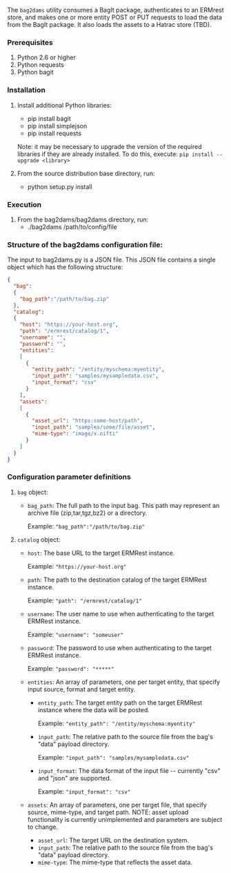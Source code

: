 The `bag2dams` utility consumes a BagIt package, authenticates
to an ERMrest store, and makes one or more entity POST or PUT requests to load
the data from the BagIt package. It also loads the assets to a Hatrac store (TBD).

### Prerequisites
1. Python 2.6 or higher
2. Python requests
3. Python bagit

### Installation
1. Install additional Python libraries:
    * pip install bagit
    * pip install simplejson
    * pip install requests

    Note: it may be necessary to upgrade the version of the required libraries if they are already installed.  To do this, execute: `pip install --upgrade <library>`

2. From the source distribution base directory, run:
    * python setup.py install

### Execution
1. From the bag2dams/bag2dams directory, run:
    * ./bag2dams /path/to/config/file

### Structure of the bag2dams configuration file:
The input to bag2dams.py is a JSON file. This JSON file contains a single object which has the following structure:

```json
{
  "bag":
  {
    "bag_path":"/path/to/bag.zip"
  },
  "catalog":
  {
    "host": "https://your-host.org",
    "path": "/ermrest/catalog/1",
    "username": "",
    "password": "",
    "entities":
    [
      {
        "entity_path": "/entity/myschema:myentity",
        "input_path": "samples/mysampledata.csv",
        "input_format": "csv"
      }
    ],
    "assets":
    [
      {
        "asset_url": "https:some-host/path",
        "input_path": "samples/some/file/asset",
        "mime-type": "image/x.nifti"
      }
    ]
  }
}
```

### Configuration parameter definitions
1. `bag` object:
    *   `bag_path`: The full path to the input bag. This path may represent an archive file (zip,tar,tgz,bz2) or a directory.

        Example: ```"bag_path":"/path/to/bag.zip"```
        
2. `catalog` object:
    *   `host`: The base URL to the target ERMRest instance.
    
        Example: ```"https://your-host.org"```

    *   `path`: The path to the destination catalog of the target ERMRest instance.
    
        Example: ```"path": "/ermrest/catalog/1"```

    *   `username`: The user name to use when authenticating to the target ERMRest instance.

        Example: ```"username": "someuser"```
        
    *   `password`: The password to use when authenticating to the target ERMRest instance.

        Example: ```"password": "*****"```
        
    *   `entities`: An array of parameters, one per target entity, that specify input source, format and target entity.
        *   `entity_path`: The target entity path on the target ERMRest instance where the data will be posted.
        
            Example: ```"entity_path": "/entity/myschema:myentity"```
        *   `input_path`: The relative path to the source file from the bag's "data" payload directory.
            
            Example: ```"input_path": "samples/mysampledata.csv"```
        *   `input_format`: The data format of the input file -- currently "csv" and "json" are supported.
            
            Example: ```"input_format": "csv"```

    * `assets`: An array of parameters, one per target file, that specify source, mime-type, and target path.  NOTE: asset upload functionality is currently unimplemented and parameters are subject to change.
        * `asset_url`: The target URL on the destination system.
        * `input_path`: The relative path to the source file from the bag's "data" payload directory. 
        * `mime-type`: The mime-type that reflects the asset data.


